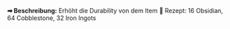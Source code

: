 
**➡ Beschreibung:** Erhöht die Durability von dem Item
📖 Rezept: 16 Obsidian, 64 Cobblestone, 32 Iron Ingots